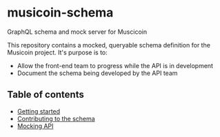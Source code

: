 # musicoin-schema

GraphQL schema and mock server for Muscicoin

This repository contains a mocked, queryable schema definition for the Musicoin project. It's purpose is to:

* Allow the front-end team to progress while the API is in development
* Document the schema being developed by the API team

## Table of contents

* [Getting started](./docs/getting-started.md)
* [Contributing to the schema](./docs/CONTRIBUTING.md#schema-updates)
* [Mocking API](./docs/CONTRIBUTING.md#mocking-api)
